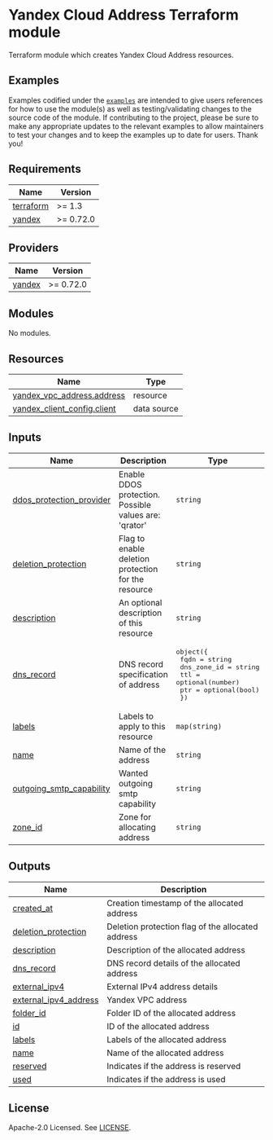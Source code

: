 # Yandex Cloud Address Terraform module

Terraform module which creates Yandex Cloud Address resources.

## Examples

Examples codified under
the [`examples`](https://github.com/terraform-yacloud-modules/terraform-yandex-vpc/tree/main/examples) are intended
to give users references for how to use the module(s) as well as testing/validating changes to the source code of the
module. If contributing to the project, please be sure to make any appropriate updates to the relevant examples to allow
maintainers to test your changes and to keep the examples up to date for users. Thank you!

<!-- BEGINNING OF PRE-COMMIT-TERRAFORM DOCS HOOK -->
## Requirements

| Name | Version |
|------|---------|
| <a name="requirement_terraform"></a> [terraform](#requirement\_terraform) | >= 1.3 |
| <a name="requirement_yandex"></a> [yandex](#requirement\_yandex) | >= 0.72.0 |

## Providers

| Name | Version |
|------|---------|
| <a name="provider_yandex"></a> [yandex](#provider\_yandex) | >= 0.72.0 |

## Modules

No modules.

## Resources

| Name | Type |
|------|------|
| [yandex_vpc_address.address](https://registry.terraform.io/providers/yandex-cloud/yandex/latest/docs/resources/vpc_address) | resource |
| [yandex_client_config.client](https://registry.terraform.io/providers/yandex-cloud/yandex/latest/docs/data-sources/client_config) | data source |

## Inputs

| Name | Description | Type | Default | Required |
|------|-------------|------|---------|:--------:|
| <a name="input_ddos_protection_provider"></a> [ddos\_protection\_provider](#input\_ddos\_protection\_provider) | Enable DDOS protection. Possible values are: 'qrator' | `string` | `null` | no |
| <a name="input_deletion_protection"></a> [deletion\_protection](#input\_deletion\_protection) | Flag to enable deletion protection for the resource | `string` | `null` | no |
| <a name="input_description"></a> [description](#input\_description) | An optional description of this resource | `string` | `null` | no |
| <a name="input_dns_record"></a> [dns\_record](#input\_dns\_record) | DNS record specification of address | <pre>object({<br>    fqdn        = string<br>    dns_zone_id = string<br>    ttl         = optional(number)<br>    ptr         = optional(bool)<br>  })</pre> | `null` | no |
| <a name="input_labels"></a> [labels](#input\_labels) | Labels to apply to this resource | `map(string)` | `{}` | no |
| <a name="input_name"></a> [name](#input\_name) | Name of the address | `string` | n/a | yes |
| <a name="input_outgoing_smtp_capability"></a> [outgoing\_smtp\_capability](#input\_outgoing\_smtp\_capability) | Wanted outgoing smtp capability | `string` | `null` | no |
| <a name="input_zone_id"></a> [zone\_id](#input\_zone\_id) | Zone for allocating address | `string` | `null` | no |

## Outputs

| Name | Description |
|------|-------------|
| <a name="output_created_at"></a> [created\_at](#output\_created\_at) | Creation timestamp of the allocated address |
| <a name="output_deletion_protection"></a> [deletion\_protection](#output\_deletion\_protection) | Deletion protection flag of the allocated address |
| <a name="output_description"></a> [description](#output\_description) | Description of the allocated address |
| <a name="output_dns_record"></a> [dns\_record](#output\_dns\_record) | DNS record details of the allocated address |
| <a name="output_external_ipv4"></a> [external\_ipv4](#output\_external\_ipv4) | External IPv4 address details |
| <a name="output_external_ipv4_address"></a> [external\_ipv4\_address](#output\_external\_ipv4\_address) | Yandex VPC address |
| <a name="output_folder_id"></a> [folder\_id](#output\_folder\_id) | Folder ID of the allocated address |
| <a name="output_id"></a> [id](#output\_id) | ID of the allocated address |
| <a name="output_labels"></a> [labels](#output\_labels) | Labels of the allocated address |
| <a name="output_name"></a> [name](#output\_name) | Name of the allocated address |
| <a name="output_reserved"></a> [reserved](#output\_reserved) | Indicates if the address is reserved |
| <a name="output_used"></a> [used](#output\_used) | Indicates if the address is used |
<!-- END OF PRE-COMMIT-TERRAFORM DOCS HOOK -->

## License

Apache-2.0 Licensed.
See [LICENSE](https://github.com/terraform-yacloud-modules/terraform-yandex-vpc/blob/main/LICENSE).
